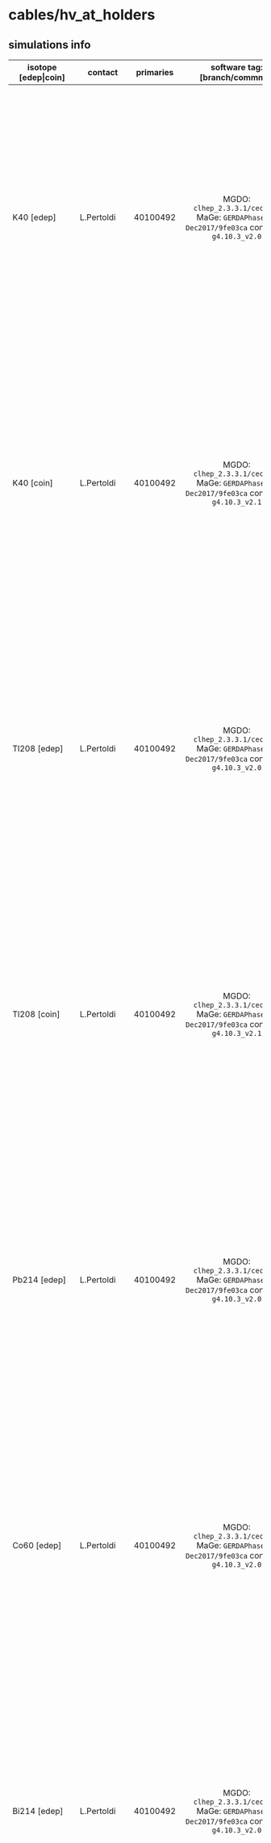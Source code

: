 # cables/hv_at_holders

## simulations info

| isotope \[edep\|coin\] | contact    | primaries     | software tag: \[branch/commmit\]                                                             | notes |
| ---------------------- | ---------- | ------------- | :------------------------------------------------------------------------------------------: | ----- |
| K40 \[edep\]           | L.Pertoldi | 40100492      | MGDO: `clhep_2.3.3.1/cece4fe` MaGe: `GERDAPhaseII-Dec2017/9fe03ca` container: `g4.10.3_v2.0` | 5 files: [`000`..`003`] carry 1E07 primaries, while `004` only 100492. The number of primaries is calculated such that if you put together *all* the four parts in the cables volume (i.e. hv_cables, hv_at_holder, sig_cables and sig_at_holders) you get 1E08 primaries uniformly distributed all over the complete volume |
| K40 \[coin\]           | L.Pertoldi | 40100492      | MGDO: `clhep_2.3.3.1/cece4fe` MaGe: `GERDAPhaseII-Dec2017/9fe03ca` container: `g4.10.3_v2.1` | 5 files: [`000`..`003`] carry 1E07 primaries, while `004` only 100492. The number of primaries is calculated such that if you put together *all* the four parts in the cables volume (i.e. hv_cables, hv_at_holder, sig_cables and sig_at_holders) you get 1E08 primaries uniformly distributed all over the complete volume |
| Tl208 \[edep\]         | L.Pertoldi | 40100492      | MGDO: `clhep_2.3.3.1/cece4fe` MaGe: `GERDAPhaseII-Dec2017/9fe03ca` container: `g4.10.3_v2.0` | 5 files: [`000`..`003`] carry 1E07 primaries, while `004` only 100492. The number of primaries is calculated such that if you put together *all* the four parts in the cables volume (i.e. hv_cables, hv_at_holder, sig_cables and sig_at_holders) you get 1E08 primaries uniformly distributed all over the complete volume |
| Tl208 \[coin\]         | L.Pertoldi | 40100492      | MGDO: `clhep_2.3.3.1/cece4fe` MaGe: `GERDAPhaseII-Dec2017/9fe03ca` container: `g4.10.3_v2.1` | 5 files: [`000`..`003`] carry 1E07 primaries, while `004` only 100492. The number of primaries is calculated such that if you put together *all* the four parts in the cables volume (i.e. hv_cables, hv_at_holder, sig_cables and sig_at_holders) you get 1E08 primaries uniformly distributed all over the complete volume |
| Pb214 \[edep\]         | L.Pertoldi | 40100492      | MGDO: `clhep_2.3.3.1/cece4fe` MaGe: `GERDAPhaseII-Dec2017/9fe03ca` container: `g4.10.3_v2.0` | 5 files: [`000`..`003`] carry 1E07 primaries, while `004` only 100492. The number of primaries is calculated such that if you put together *all* the four parts in the cables volume (i.e. hv_cables, hv_at_holder, sig_cables and sig_at_holders) you get 1E08 primaries uniformly distributed all over the complete volume |
| Co60 \[edep\]          | L.Pertoldi | 40100492      | MGDO: `clhep_2.3.3.1/cece4fe` MaGe: `GERDAPhaseII-Dec2017/9fe03ca` container: `g4.10.3_v2.0` | 5 files: [`000`..`003`] carry 1E07 primaries, while `004` only 100492. The number of primaries is calculated such that if you put together *all* the four parts in the cables volume (i.e. hv_cables, hv_at_holder, sig_cables and sig_at_holders) you get 1E08 primaries uniformly distributed all over the complete volume |
| Bi214 \[edep\]         | L.Pertoldi | 40100492      | MGDO: `clhep_2.3.3.1/cece4fe` MaGe: `GERDAPhaseII-Dec2017/9fe03ca` container: `g4.10.3_v2.0` | 5 files: [`000`..`003`] carry 1E07 primaries, while `004` only 100492. The number of primaries is calculated such that if you put together *all* the four parts in the cables volume (i.e. hv_cables, hv_at_holder, sig_cables and sig_at_holders) you get 1E08 primaries uniformly distributed all over the complete volume |
| Bi207 \[edep\]         | L.Pertoldi | 40100492      | MGDO: `clhep_2.3.3.1/cece4fe` MaGe: `GERDAPhaseII-Dec2017/9fe03ca` container: `g4.10.3_v2.0` | 5 files: [`000`..`003`] carry 1E07 primaries, while `004` only 100492. The number of primaries is calculated such that if you put together *all* the four parts in the cables volume (i.e. hv_cables, hv_at_holder, sig_cables and sig_at_holders) you get 1E08 primaries uniformly distributed all over the complete volume |
| Pb207 (1633.356keV)\[edep\]         | L.Pertoldi | 40100492      | MGDO: `clhep_2.3.3.1/cece4fe` MaGe: `GERDAPhaseII-Dec2017/9fe03ca` container: `g4.10.3_v2.0` | 5 files: [`000`..`003`] carry 1E07 primaries, while `004` only 100492. The number of primaries is calculated such that if you put together *all* the four parts in the cables volume (i.e. hv_cables, hv_at_holder, sig_cables and sig_at_holders) you get 1E08 primaries uniformly distributed all over the complete volume |
| Ac228 \[edep\]         | L.Pertoldi | 40100492 * 10 | MGDO: `clhep_2.3.3.1/cece4fe` MaGe: `GERDAPhaseII-Dec2017/9fe03ca` container: `g4.10.3_v2.0` | ( 5 files: [`000`..`003`] carry 1E07 primaries, while `004` only 100492 ) * 10. The number of primaries is calculated such that if you put together *all* the four parts in the cables volume (i.e. hv_cables, hv_at_holder, sig_cables and sig_at_holders) you get 1E09 primaries uniformly distributed all over the complete volume |
| Bi212 \[edep\]         | L.Pertoldi | 40100492 * 10 | MGDO: `clhep_2.3.3.1/cece4fe` MaGe: `GERDAPhaseII-Dec2017/9fe03ca` container: `g4.10.3_v2.0` | ( 5 files: [`000`..`003`] carry 1E07 primaries, while `004` only 100492 ) * 10. The number of primaries is calculated such that if you put together *all* the four parts in the cables volume (i.e. hv_cables, hv_at_holder, sig_cables and sig_at_holders) you get 1E09 primaries uniformly distributed all over the complete volume |
| Bi212 \[coin\]         | L.Pertoldi | 40100492 * 10 | MGDO: `clhep_2.3.3.1/cece4fe` MaGe: `GERDAPhaseII-Dec2017/9fe03ca` container: `g4.10.3_v2.1` | ( 5 files: [`000`..`003`] carry 1E07 primaries, while `004` only 100492 ) * 10. The number of primaries is calculated such that if you put together *all* the four parts in the cables volume (i.e. hv_cables, hv_at_holder, sig_cables and sig_at_holders) you get 1E09 primaries uniformly distributed all over the complete volume |
| Pa234m \[edep\]        | L.Pertoldi | 40100492 * 10 | MGDO: `clhep_2.3.3.1/cece4fe` MaGe: `GERDAPhaseII-Dec2017/9fe03ca` container: `g4.10.3_v2.0` | ( 5 files: [`000`..`003`] carry 1E07 primaries, while `004` only 100492 ) * 10. The number of primaries is calculated such that if you put together *all* the four parts in the cables volume (i.e. hv_cables, hv_at_holder, sig_cables and sig_at_holders) you get 1E09 primaries uniformly distributed all over the complete volume |
| Ac228 \[coin\]         | B.Schneider | 40100492 * 10 | MGDO: CLHEP Version: G4CLHEP container: gerdasw.g4.10.3_v2.1.sqsh                           |  |
| Bi207 \[coin\]         | B.Schneider | 40100492 * 10 | MGDO: CLHEP Version: G4CLHEP container: gerdasw.g4.10.3_v2.1.sqsh                           |  |
| Bi212 \[coin\]         | B.Schneider | 40100492 * 10 | MGDO: CLHEP Version: G4CLHEP container: gerdasw.g4.10.3_v2.1.sqsh                           |  |
| Bi214 \[coin\]         | B.Schneider | 40100492      | MGDO: CLHEP Version: G4CLHEP container: gerdasw.g4.10.3_v2.1.sqsh                           |  |
| Co60 \[coin\]          | B.Schneider | 40100492      | MGDO: CLHEP Version: G4CLHEP container: gerdasw.g4.10.3_v2.1.sqsh                           |  |
| K40 \[coin\]           | B.Schneider | 40100492 * 10 | MGDO: CLHEP Version: G4CLHEP container: gerdasw.g4.10.3_v2.1.sqsh                           |  |
| Pa234m \[coin\]        | B.Schneider | 40100492 * 10 | MGDO: CLHEP Version: G4CLHEP container: gerdasw.g4.10.3_v2.1.sqsh                           |  |
| Pb207 (1633.356keV)\[coin\]         | B.Schneider | 40100492      | MGDO: CLHEP Version: G4CLHEP container: gerdasw.g4.10.3_v2.1.sqsh                           |  |
| Pb214 \[coin\]         | B.Schneider | 40100492 * 10 | MGDO: CLHEP Version: G4CLHEP container: gerdasw.g4.10.3_v2.1.sqsh                           |  |
| Tl208 \[coin\]         | B.Schneider | 40100492      | MGDO: CLHEP Version: G4CLHEP container: gerdasw.g4.10.3_v2.1.sqsh                           |  |
